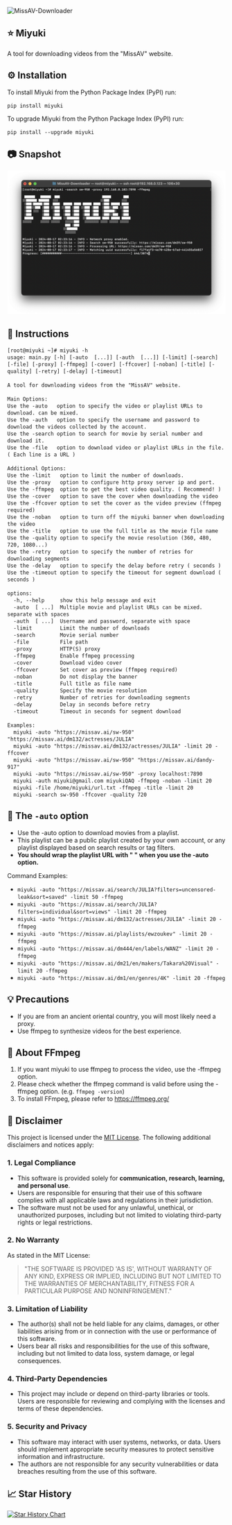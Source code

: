 ![MissAV-Downloader](https://socialify.git.ci/MiyukiQAQ/MissAV-Downloader/image?description=1&font=Inter&forks=1&issues=1&language=1&name=1&owner=1&pattern=Plus&pulls=1&stargazers=1&theme=Auto)

## ⭐️ Miyuki

A tool for downloading videos from the "MissAV" website.

## ⚙️ Installation

To install Miyuki from the Python Package Index (PyPI) run:

```
pip install miyuki
```

To upgrade Miyuki from the Python Package Index (PyPI) run:

```
pip install --upgrade miyuki
```

## 📷 Snapshot

![snapshot.png](https://raw.githubusercontent.com/MiyukiQAQ/MissAV-Downloader/master/resources/readme_pics/snapshot.png)

## 📖 Instructions

```
[root@miyuki ~]# miyuki -h
usage: main.py [-h] [-auto  [...]] [-auth  [...]] [-limit] [-search] [-file] [-proxy] [-ffmpeg] [-cover] [-ffcover] [-noban] [-title] [-quality] [-retry] [-delay] [-timeout]

A tool for downloading videos from the "MissAV" website.

Main Options:
Use the -auto   option to specify the video or playlist URLs to download. can be mixed.
Use the -auth   option to specify the username and password to download the videos collected by the account.
Use the -search option to search for movie by serial number and download it.
Use the -file   option to download video or playlist URLs in the file. ( Each line is a URL )

Additional Options:
Use the -limit   option to limit the number of downloads. 
Use the -proxy   option to configure http proxy server ip and port.
Use the -ffmpeg  option to get the best video quality. ( Recommend! )
Use the -cover   option to save the cover when downloading the video
Use the -ffcover option to set the cover as the video preview (ffmpeg required)
Use the -noban   option to turn off the miyuki banner when downloading the video
Use the -title   option to use the full title as the movie file name
Use the -quality option to specify the movie resolution (360, 480, 720, 1080...)
Use the -retry   option to specify the number of retries for downloading segments
Use the -delay   option to specify the delay before retry ( seconds )
Use the -timeout option to specify the timeout for segment download ( seconds )

options:
  -h, --help     show this help message and exit
  -auto  [ ...]  Multiple movie and playlist URLs can be mixed. separate with spaces
  -auth  [ ...]  Username and password, separate with space
  -limit         Limit the number of downloads
  -search        Movie serial number
  -file          File path
  -proxy         HTTP(S) proxy
  -ffmpeg        Enable ffmpeg processing
  -cover         Download video cover
  -ffcover       Set cover as preview (ffmpeg required)
  -noban         Do not display the banner
  -title         Full title as file name
  -quality       Specify the movie resolution
  -retry         Number of retries for downloading segments
  -delay         Delay in seconds before retry
  -timeout       Timeout in seconds for segment download

Examples:
  miyuki -auto "https://missav.ai/sw-950" "https://missav.ai/dm132/actresses/JULIA"
  miyuki -auto "https://missav.ai/dm132/actresses/JULIA" -limit 20 -ffcover
  miyuki -auto "https://missav.ai/sw-950" "https://missav.ai/dandy-917"
  miyuki -auto "https://missav.ai/sw-950" -proxy localhost:7890
  miyuki -auth miyuki@gmail.com miyukiQAQ -ffmpeg -noban -limit 20
  miyuki -file /home/miyuki/url.txt -ffmpeg -title -limit 20
  miyuki -search sw-950 -ffcover -quality 720
```

## 💬 The ```-auto``` option

- Use the -auto option to download movies from a playlist.
- This playlist can be a public playlist created by your own account, or any playlist displayed based on search results or tag filters.
- **You should wrap the playlist URL with " " when you use the -auto option.**

Command Examples:
- ```miyuki -auto "https://missav.ai/search/JULIA?filters=uncensored-leak&sort=saved" -limit 50 -ffmpeg```
- ```miyuki -auto "https://missav.ai/search/JULIA?filters=individual&sort=views" -limit 20 -ffmpeg```
- ```miyuki -auto "https://missav.ai/dm132/actresses/JULIA" -limit 20 -ffmpeg```
- ```miyuki -auto "https://missav.ai/playlists/ewzoukev" -limit 20 -ffmpeg```
- ```miyuki -auto "https://missav.ai/dm444/en/labels/WANZ" -limit 20 -ffmpeg```
- ```miyuki -auto "https://missav.ai/dm21/en/makers/Takara%20Visual" -limit 20 -ffmpeg```
- ```miyuki -auto "https://missav.ai/dm1/en/genres/4K" -limit 20 -ffmpeg```

## 💡 Precautions

- If you are from an ancient oriental country, you will most likely need a proxy.
- Use ffmpeg to synthesize videos for the best experience.

## 👀 About FFmpeg

1. If you want miyuki to use ffmpeg to process the video, use the -ffmpeg option.
2. Please check whether the ffmpeg command is valid before using the -ffmpeg option. (e.g. ```ffmpeg -version```)
3. To install FFmpeg, please refer to https://ffmpeg.org/

## 📄 Disclaimer

This project is licensed under the [MIT License](LICENSE). The following additional disclaimers and notices apply:

### 1. Legal Compliance
- This software is provided solely for **communication, research, learning, and personal use**.  
- Users are responsible for ensuring that their use of this software complies with all applicable laws and regulations in their jurisdiction.  
- The software must not be used for any unlawful, unethical, or unauthorized purposes, including but not limited to violating third-party rights or legal restrictions.

### 2. No Warranty
As stated in the MIT License:  
> "THE SOFTWARE IS PROVIDED 'AS IS', WITHOUT WARRANTY OF ANY KIND, EXPRESS OR IMPLIED, INCLUDING BUT NOT LIMITED TO THE WARRANTIES OF MERCHANTABILITY, FITNESS FOR A PARTICULAR PURPOSE AND NONINFRINGEMENT."

### 3. Limitation of Liability
- The author(s) shall not be held liable for any claims, damages, or other liabilities arising from or in connection with the use or performance of this software.  
- Users bear all risks and responsibilities for the use of this software, including but not limited to data loss, system damage, or legal consequences.

### 4. Third-Party Dependencies
- This project may include or depend on third-party libraries or tools. Users are responsible for reviewing and complying with the licenses and terms of these dependencies.

### 5. Security and Privacy
- This software may interact with user systems, networks, or data. Users should implement appropriate security measures to protect sensitive information and infrastructure.  
- The authors are not responsible for any security vulnerabilities or data breaches resulting from the use of this software.

## 📈 Star History

[![Star History Chart](https://api.star-history.com/svg?repos=MiyukiQAQ/MissAV-Downloader&type=Date)](https://star-history.com/#MiyukiQAQ/MissAV-Downloader&Date)
